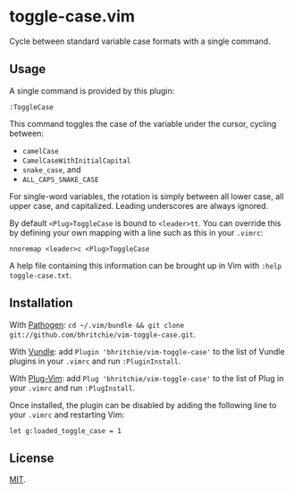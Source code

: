 # toggle-case.vim

Cycle between standard variable case formats with a single command.

## Usage

A single command is provided by this plugin:

    :ToggleCase

This command toggles the case of the variable under the cursor, cycling between:

- `camelCase`
- `CamelCaseWithInitialCapital`
- `snake_case`, and
- `ALL_CAPS_SNAKE_CASE`

For single-word variables, the rotation is simply between all lower case, all upper case, and capitalized. Leading underscores are always ignored.

By default `<Plug>ToggleCase` is bound to `<leader>tt`. You can override this by defining your own mapping with a line such as this in your `.vimrc`:

    nnoremap <leader>c <Plug>ToggleCase

A help file containing this information can be brought up in Vim with `:help toggle-case.txt`.

## Installation

With [Pathogen](https://github.com/tpope/vim-pathogen): `cd ~/.vim/bundle && git clone git://github.com/bhritchie/vim-toggle-case.git`.

With [Vundle](https://github.com/gmarik/Vundle.vim): add `Plugin 'bhritchie/vim-toggle-case'` to the list of Vundle plugins in your `.vimrc` and run `:PluginInstall`.

With [Plug-Vim](https://github.com/junegunn/vim-plug): add `Plug 'bhritchie/vim-toggle-case'` to the list of Plug in your `.vimrc` and run `:PlugInstall`.

Once installed, the plugin can be disabled by adding the following line to your `.vimrc` and restarting Vim:

    let g:loaded_toggle_case = 1

## License

[MIT](http://opensource.org/licenses/MIT).
